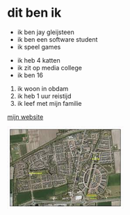 # dit ben ik

- ik ben jay gleijsteen
- ik ben een software student
- ik speel games
  
* ik heb 4 katten
* ik zit op media college
* ik ben 16

1. ik woon in obdam
2. ik heb 1 uur reistijd
3. ik leef met mijn familie

[mijn website](36629.hosts2.ma-cloud.nl)

![obdam](obdam.jpeg)
